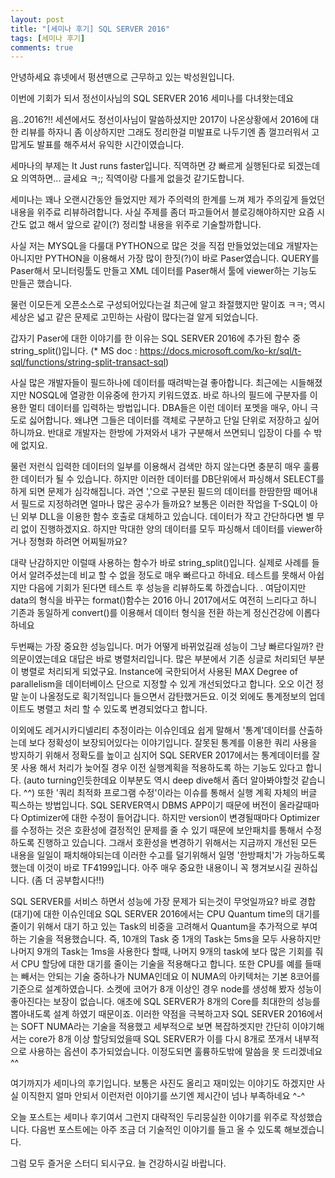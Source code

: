 ```yaml
---
layout: post
title: "[세미나 후기] SQL SERVER 2016"
tags: [세미나 후기]
comments: true
---
```


안녕하세요
휴넷에서 펑션맨으로 근무하고 있는 박성원입니다.

이번에 기회가 되서 정선이사님의 SQL SERVER 2016 세미나를 다녀왓는데요

음..2016?!! 세션에서도 정선이사님이 말씀하셨지만 2017이 나온상황에서 2016에 대한 리뷰를 하자니 좀 이상하지만 그래도 정리한걸 미발표로 나두기엔 좀 껄끄러워서 고맙게도 발표를 해주셔서 유익한 시간이였습니다.

세마나의 부제는 It Just runs faster입니다.
직역하면 걍 빠르게 실행된다로 되겠는데요 의역하면... 글세요 ㅋ;; 직역이랑 다를게 없을것 같기도합니다.

세미나는 꽤나 오랜시간동안 들었지만 제가 주의력의 한계를 느껴 제가 주의깊게 들었던 내용을 위주료 리뷰하려합니다.
사실 주제를 좀더 파고들어서 블로깅해야하지만 요즘 시간도 없고 해서 앞으로 같이(?) 정리할 내용을 위주로 기술할까합니다.

  사실 저는 MYSQL을 다룰대 PYTHON으로 많은 것을 직접 만들었었는데요 개발자는 아니지만 PYTHON을 이용해서 가장 많이 한짓(?)이 바로 Paser였습니다. QUERY를 Paser해서 모니터링툴도 만들고 XML 데이터를 Paser해서 툴에 viewer하는 기능도 만들곤 했습니다.

물런 이모든게 오픈소스로 구성되어있다는걸 최근에 알고 좌절했지만 말이죠 ㅋㅋ;
역시 세상은 넓고 같은 문제로 고민하는 사람이 많다는걸 알게 되었습니다.

갑자기 Paser에 대한 이야기를 한 이유는 SQL SERVER 2016에 추가된 함수 중 string_split()입니다.
(* MS doc : https://docs.microsoft.com/ko-kr/sql/t-sql/functions/string-split-transact-sql)

사실 많은 개발자들이 필드하나에 데이터를 때려박는걸 좋아합니다. 최근에는 시들해졌지만 NOSQL에 열광한 이유중에 한가지 키워드였죠. 바로 하나의 필드에 구분자를 이용한 멀티 데이터를 입력하는 방법입니다. DBA들은 이런 데이터 포멧을 매우, 아니 극도로 싫어합니다. 왜냐면 그들은 데이터를 객체로 구분하고 단일 단위로 저장하고 싶어하니까요. 반대로 개발자는 한방에 가져와서 내가 구분해서 쓰면되니 입장이 다를 수 밖에 없지요.

물런 저런식 입력한 데이터의 일부를 이용해서 검색만 하지 않는다면 충분히 매우 훌륭한 데이터가 될 수 있습니다. 하지만 이러한 데이터를 DB단위에서 파싱해서 SELECT를 하게 되면 문제가 심각해집니다. 과연 ','으로 구분된 필드의 데이터를 한땀한땀 떼어내서 필드로 지정하려면 얼마나 많은 공수가 들까요? 보통은 이러한 작업을 T-SQL이 아닌 외부 DLL을 이용한 함수 호출로 대체하고 있습니다. 데이터가 작고 간단하다면 별 무리 없이 진행하겠지요. 하지만 막대한 양의 데이터를 모두 파싱해서 데이터를 viewer하거나 정형화 하려면 어찌될까요?

대략 난감하지만 이럴때 사용하는 함수가 바로 string_split()입니다. 실제로 사례를 들어서 알려주셨는데 비교 할 수 없을 정도로 매우 빠르다고 하네요. 테스트를 못해서 아쉽지만 다음에 기회가 된다면 테스트 후 성능을 리뷰하도록 하겠습니다. . 여담이지만 data의 형식을 바꾸는 format()함수는 2016 아니 2017에서도 여전히 느리다고 하니 기존과 동일하게 convert()를 이용해서 데이터 형식을 전환 하는게 정신건강에 이롭다 하네요

  두번째는 가장 중요한 성능입니다. 머가 어떻게 바뀌었길래 성능이 그냥 빠르다일까? 란 의문이였는데요 대답은 바로 병렬처리입니다. 많은 부분에서 기존 싱글로 처리되던 부분이 병렬로 처리되게 되었구요. Instance에 국한되어서 사용된 MAX Degree of parallelism을 데이터베이스 단으로 지정할 수 있게 개선되었다고 합니다. 오오 이건 정말 눈이 나올정도로 획기적입니다 들으면서 감탄했거든요. 이것 외에도 통계정보의 업데이트도 병렬고 처리 할 수 있도록 변경되었다고 합니다.  

이외에도 레거시카디넬리티 추정이라는 이슈인데요 쉽게 말해서 '통계'데이터를 산출하는데 보다 정확성이 보장되어있다는 이야기입니다. 잘못된 통계를 이용한 쿼리 사용을 방지하기 위해서 정확도를 높이고 심지어 SQL SERVER 2017에서는 통계데이터를 잘못 사용 해서 처리가 늦어질 경우 이전 실행계획을 적용하도록 하는 기능도 있다고 합니다. (auto turning인듯한데요 이부분도 역시 deep dive해서 좀더 알아봐야할것 같습니다. ^^) 또한 '쿼리 최적화 프로그램 수정'이라는 이슈를 통해서 실행 계획 자체의 버글 픽스하는 방법입니다. SQL SERVER역시 DBMS APP이기 때문에 버전이 올라갈때마다 Optimizer에 대한 수정이 들어갑니다. 하지만 version이 변경될때마다 Optimizer를 수정하는 것은 호환성에 결정적인 문제를 줄 수 있기 때문에 보안패치를 통해서 수정하도록 진행하고 있습니다. 그래서 호환성을 변경하기 위해서는 지금까지 개선된 모든 내용을 일일이 패치해야되는데 이러한 수고를 덜기위해서 일명 '한방패치'가 가능하도록 했는데 이것이 바로 TF4199입니다. 아주 매우 중요한 내용이니 꼭 챙겨보시길 권하십니다. (좀 더 공부합시다!!)

 SQL SERVER를 서비스 하면서 성능에 가장 문제가 되는것이 무엇일까요? 바로 경합(대기)에 대한 이슈인데요 SQL SERVER 2016에서는 CPU Quantum time의 대기를 줄이기 위해서 대기 하고 있는 Task의 비중을 고려해서 Quantum을 추가적으로 부여하는 기술을 적용했습니다. 즉, 10개의 Task 중 1개의 Task는 5ms을 모두 사용하지만 나머지 9개의 Task는 1ms을 사용한다 할때, 나머지 9개의 task에 보다 많은 기회를 줘서 CPU 할당에 대한 대기를 줄이는 기술을 적용해다고 합니다. 또한 CPU를 예를 들때는 빼서는 안되는 기술 중하나가 NUMA인데요 이 NUMA의 아키텍처는 기본 8코어를 기준으로 설계하였습니다. 소켓에 코어가 8개 이상인 경우 node를 생성해 봤자 성능이 좋아진다는 보장이 없습니다. 애초에 SQL SERVER가 8개의 Core를 최대한의 성능를 뽑아내도록 설계 하였기 때문이죠. 이러한 약점을 극복하고자 SQL SERVER 2016에서는 SOFT NUMA라는 기술을 적용했고 세부적으로 보면 복잡하겟지만 간단히 이야기해서는 core가 8개 이상 할당되었을때 SQL SERVER가 이를 다시 8개로 쪼개서 내부적으로 사용하는 옵션이 추가되었습니다. 이정도되면 훌륭하도밖에 말씀을 못 드리겠네요 ^^

 여기까지가 세미나의 후기입니다.
 보통은 사진도 올리고 재미있는 이야기도 하겠지만 사실 이직한지 얼마 안되서 이런저런 이야기를 쓰기엔 제시간이 넘나 부족하네요 ^-^

 오늘 포스트는 세미나 후기여서 그런지 대략적인 두리뭉실한 이야기를 위주로 작성했습니다. 다음번 포스트에는 아주 조금 더 기술적인 이야기를 들고 올 수 있도록 해보겠습니다.

 그럼 모두 즐거운 스터디 되시구요.
 늘 건강하시길 바랍니다.
